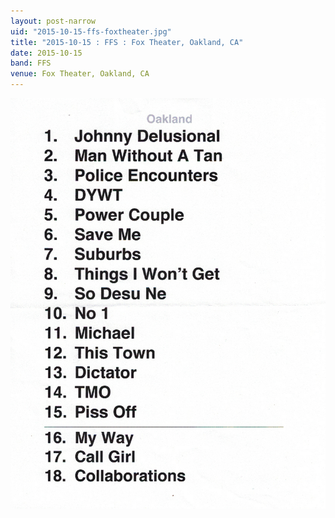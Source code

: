 ```yaml
---
layout: post-narrow
uid: "2015-10-15-ffs-foxtheater.jpg"
title: "2015-10-15 : FFS : Fox Theater, Oakland, CA"
date: 2015-10-15
band: FFS
venue: Fox Theater, Oakland, CA
---
```


<div class="showcase">
  <img src="/img/2015/10/20151015-FFS-FoxTheater.jpg" alt="2015-10-15-ffs-foxtheater.jpg">
</div>
